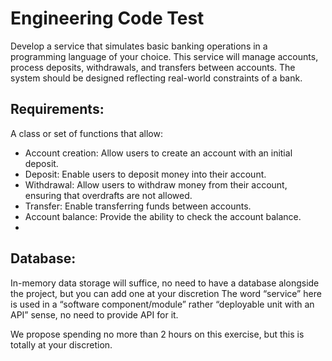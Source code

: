 # Engineering Code Test
Develop a service that simulates basic banking operations in a programming language of your choice. This service will manage accounts, process deposits, withdrawals, and transfers between accounts. The system should be designed reflecting real-world constraints of a bank.

## Requirements:

A class or set of functions that allow:
- Account creation: Allow users to create an account with an initial deposit.
- Deposit: Enable users to deposit money into their account.
- Withdrawal: Allow users to withdraw money from their account, ensuring that overdrafts are not allowed.
- Transfer: Enable transferring funds between accounts.
- Account balance: Provide the ability to check the account balance.
- 
## Database:
In-memory data storage will suffice, no need to have a database alongside the project, but you can add one at your discretion
The word “service” here is used in a “software component/module” rather “deployable unit with an API” sense, no need to provide API for it.

We propose spending no more than 2 hours on this exercise, but this is totally at your discretion.
